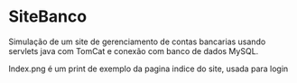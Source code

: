 # SiteBanco
Simulação de um site de gerenciamento de contas bancarias usando servlets java com TomCat e conexão com banco de dados MySQL.

Index.png é um print de exemplo da pagina indice do site, usada para login
